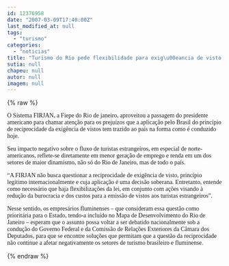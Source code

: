 ```yaml
---
id: 12376958
date: "2007-03-09T17:40:00Z"
last_modified_at: null
tags:
  - "turismo"
categories:
  - "noticias"
title: "Turismo do Rio pede flexibilidade para exig\u00eancia de visto para turistas"
sutia: null
chapeu: null
autor: null
imagem: null
---
```

{% raw %}
<p><P><FONT face=Verdana>O Sistema FIRJAN, a Fiepe do Rio de janeiro, aproveitou a passagem do presidente americano para chamar atenção para os prejuízos que a aplicação pelo Brasil do princípio de reciprocidade da exigência de vistos tem trazido ao país na forma como é conduzido hoje. </FONT></P></p>
<p><P><FONT face=Verdana>Seu impacto negativo sobre o fluxo de turistas estrangeiros, em especial de norte-americanos, reflete-se diretamente em menor geração de emprego e renda em um dos setores de maior dinamismo, não só do Rio de Janeiro, mas de todo o país.</FONT></P></p>
<p><P><FONT face=Verdana>“A FIRJAN não busca questionar a reciprocidade de exigência de visto, princípio legítimo internacionalmente e cuja aplicação é uma decisão soberana. Entretanto, entende como necessário que haja flexibilizações da lei, em conjunto com ações visando à redução da burocracia e dos custos para a emissão de vistos aos turistas estrangeiros”. </FONT></P></p>
<p><P><FONT face=Verdana>Nesse sentido, os empresários fluminenses – que consideram essa questão como prioritária para o Estado, tendo-a incluído no Mapa de Desenvolvimento do Rio de Janeiro – esperam que o assunto possa voltar a ser debatido nacionalmente sob a condução do Governo Federal e da Comissão de Relações Exteriores da Câmara dos Deputados, para que se encontre soluções que permitam que a questão da reciprocidade não continue a afetar negativamente os setores de turismo brasileiro e fluminense. </FONT></P> </p>
{% endraw %}